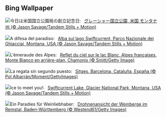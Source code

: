 ## Bing Wallpaper
![](https://www.bing.com/th?id=OHR.SwiftcurrentLake_JA-JP7854639610_UHD.jpg&w=1000)今日は米国国立公園局の創立記念日:&nbsp;&ensp;[グレーシャー国立公園, 米国 モンタナ州 (© Jason Savage/Tandem Stills + Motion)](https://www.bing.com/th?id=OHR.SwiftcurrentLake_JA-JP7854639610_UHD.jpg)
<br><br/>
![](https://www.bing.com/th?id=OHR.SwiftcurrentLake_IT-IT5489995070_UHD.jpg&w=1000)A difesa del paradiso:&nbsp;&ensp;[Alba sul lago Swiftcurrent, Parco Nazionale dei Ghiacciai, Montana, USA (© Jason Savage/Tandem Stills + Motion)](https://www.bing.com/th?id=OHR.SwiftcurrentLake_IT-IT5489995070_UHD.jpg)
<br><br/>
![](https://www.bing.com/th?id=OHR.TrailMontBlanc_FR-FR5602937641_UHD.jpg&w=1000)L’émeraude des Alpes:&nbsp;&ensp;[Reflet du ciel sur le lac Blanc, Alpes françaises, Monte Bianco en arrière-plan, Chamonix (© Smitt/Getty Image)](https://www.bing.com/th?id=OHR.TrailMontBlanc_FR-FR5602937641_UHD.jpg)
<br><br/>
![](https://www.bing.com/th?id=OHR.VelaAmericaCupBarcelona_ES-ES7829816830_UHD.jpg&w=1000)La regata sin segundo puesto:&nbsp;&ensp;[Sitges, Barcelona, Cataluña, España (© Pol Albarrán/Moment/GettyImages)](https://www.bing.com/th?id=OHR.VelaAmericaCupBarcelona_ES-ES7829816830_UHD.jpg)
<br><br/>
![](https://www.bing.com/th?id=OHR.SwiftcurrentLake_EN-GB9627605146_UHD.jpg&w=1000)Ice to meet you!:&nbsp;&ensp;[Swiftcurrent Lake, Glacier National Park, Montana, USA (© Jason Savage/Tandem Stills + Motion)](https://www.bing.com/th?id=OHR.SwiftcurrentLake_EN-GB9627605146_UHD.jpg)
<br><br/>
![](https://www.bing.com/th?id=OHR.VineyardsinRemstalvalley_DE-DE8704317940_UHD.jpg&w=1000)Ein Paradies für Weinliebhaber:&nbsp;&ensp;[Drohnenansicht der Weinberge im Remstal, Baden-Württemberg (© Westend61/Getty Images)](https://www.bing.com/th?id=OHR.VineyardsinRemstalvalley_DE-DE8704317940_UHD.jpg)
<br><br/>
